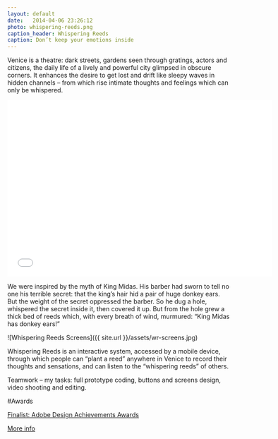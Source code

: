 ```yaml
---
layout: default
date:   2014-04-06 23:26:12
photo: whispering-reeds.png
caption_header: Whispering Reeds
caption: Don’t keep your emotions inside
---
```


Venice is a theatre: dark streets, gardens seen through gratings, actors and citizens, the daily life of a lively and powerful city glimpsed in obscure corners. It enhances the desire to get lost and drift like sleepy waves in hidden channels – from which rise intimate thoughts and feelings which can only be whispered.

<iframe src="//player.vimeo.com/video/28295678?title=0&amp;byline=0&amp;portrait=0" width="600" height="400" frameborder="0" allowfullscreen="allowfullscreen"> </iframe>

We were inspired by the myth of King Midas. His barber had sworn to tell no one his terrible secret: that the king’s hair hid a pair of huge donkey ears. But the weight of the secret oppressed the barber. So he dug a hole, whispered the secret inside it, then covered it up. But from the hole grew a thick bed of reeds which, with every breath of wind, murmured: “King Midas has donkey ears!”

![Whispering Reeds Screens]({{ site.url }}/assets/wr-screens.jpg)

Whispering Reeds is an interactive system, accessed by a mobile device, through which people can “plant a reed” anywhere in Venice to record their thoughts and sensations, and can listen to the “whispering reeds” of others.
 
Teamwork – my tasks: full prototype coding, buttons and screens design, video shooting and editing.

#Awards 

[Finalist: Adobe Design Achievements Awards](http://www.adaagallery.com/damianogui) 

[More info](http://www.interaction-venice.com/projects/iuav10-11Studio1/projects/whispering-reeds/)